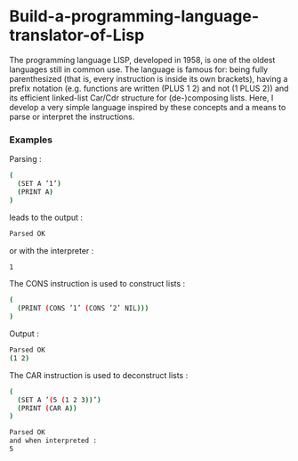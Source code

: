 # Build-a-programming-language-translator-of-Lisp

The programming language LISP, developed in 1958, is one of the oldest languages still in common use. The language is famous for: being fully parenthesized (that is, every instruction is inside its own brackets), having a prefix notation (e.g. functions are written (PLUS 1 2) and not (1 PLUS 2)) and its efficient linked-list Car/Cdr structure for (de-)composing lists.
Here, I develop a very simple language inspired by these concepts and a means to parse or interpret the instructions.


### Examples
Parsing :
```bash
(
  (SET A ’1’)
  (PRINT A)
)
```
leads to the output :
```bash
Parsed OK
```
or with the interpreter :
```bash
1
```

The CONS instruction is used to construct lists : 
```bash
(
  (PRINT (CONS ’1’ (CONS ’2’ NIL)))
)
```
Output :
```bash
Parsed OK
(1 2)
```

The CAR instruction is used to deconstruct lists : 
```bash
(
  (SET A ’(5 (1 2 3))’)
  (PRINT (CAR A))
)
```
```bash
Parsed OK
and when interpreted :
5
```


